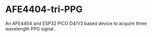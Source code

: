 # AFE4404-tri-PPG
An AFE4404 and ESP32 PICO D4/V3 based device to acquire three wavelength PPG signal.
